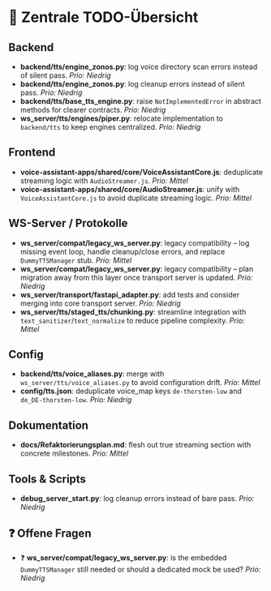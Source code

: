 # 📌 Zentrale TODO-Übersicht

## Backend
- **backend/tts/engine_zonos.py**: log voice directory scan errors instead of silent pass. _Prio: Niedrig_
- **backend/tts/engine_zonos.py**: log cleanup errors instead of silent pass. _Prio: Niedrig_
- **backend/tts/base_tts_engine.py**: raise `NotImplementedError` in abstract methods for clearer contracts. _Prio: Niedrig_
- **ws_server/tts/engines/piper.py**: relocate implementation to `backend/tts` to keep engines centralized. _Prio: Niedrig_

## Frontend
- **voice-assistant-apps/shared/core/VoiceAssistantCore.js**: deduplicate streaming logic with `AudioStreamer.js`. _Prio: Mittel_
- **voice-assistant-apps/shared/core/AudioStreamer.js**: unify with `VoiceAssistantCore.js` to avoid duplicate streaming logic. _Prio: Mittel_

## WS-Server / Protokolle
- **ws_server/compat/legacy_ws_server.py**: legacy compatibility – log missing event loop, handle cleanup/close errors, and replace `DummyTTSManager` stub. _Prio: Mittel_
- **ws_server/compat/legacy_ws_server.py**: legacy compatibility – plan migration away from this layer once transport server is updated. _Prio: Niedrig_
- **ws_server/transport/fastapi_adapter.py**: add tests and consider merging into core transport server. _Prio: Niedrig_
- **ws_server/tts/staged_tts/chunking.py**: streamline integration with `text_sanitizer`/`text_normalize` to reduce pipeline complexity. _Prio: Mittel_

## Config
- **backend/tts/voice_aliases.py**: merge with `ws_server/tts/voice_aliases.py` to avoid configuration drift. _Prio: Mittel_
- **config/tts.json**: deduplicate voice_map keys `de-thorsten-low` and `de_DE-thorsten-low`. _Prio: Niedrig_

## Dokumentation
- **docs/Refaktorierungsplan.md**: flesh out true streaming section with concrete milestones. _Prio: Mittel_

## Tools & Scripts
- **debug_server_start.py**: log cleanup errors instead of bare pass. _Prio: Niedrig_

## ❓ Offene Fragen
- ❓ **ws_server/compat/legacy_ws_server.py**: is the embedded `DummyTTSManager` still needed or should a dedicated mock be used? _Prio: Niedrig_

